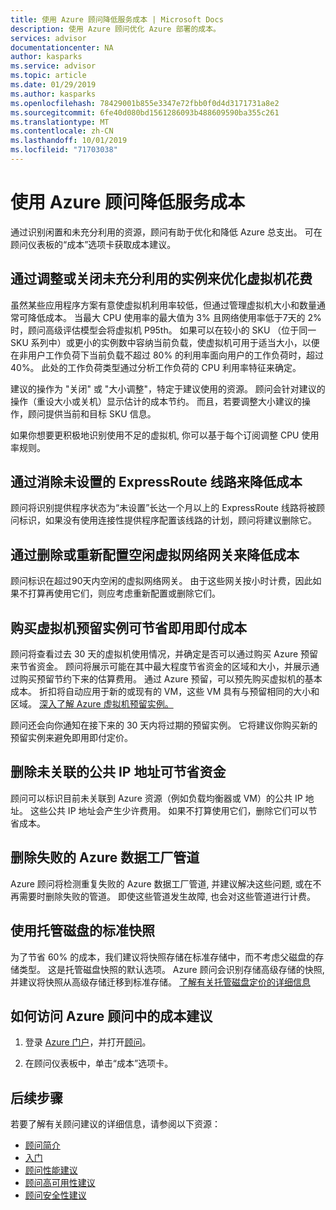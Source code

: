 ```yaml
---
title: 使用 Azure 顾问降低服务成本 | Microsoft Docs
description: 使用 Azure 顾问优化 Azure 部署的成本。
services: advisor
documentationcenter: NA
author: kasparks
ms.service: advisor
ms.topic: article
ms.date: 01/29/2019
ms.author: kasparks
ms.openlocfilehash: 78429001b855e3347e72fbb0f0d4d3171731a8e2
ms.sourcegitcommit: 6fe40d080bd1561286093b488609590ba355c261
ms.translationtype: MT
ms.contentlocale: zh-CN
ms.lasthandoff: 10/01/2019
ms.locfileid: "71703038"
---
```

# <a name="reduce-service-costs-using-azure-advisor"></a>使用 Azure 顾问降低服务成本

通过识别闲置和未充分利用的资源，顾问有助于优化和降低 Azure 总支出。 可在顾问仪表板的“成本”选项卡获取成本建议。

## <a name="optimize-virtual-machine-spend-by-resizing-or-shutting-down-underutilized-instances"></a>通过调整或关闭未充分利用的实例来优化虚拟机花费 

虽然某些应用程序方案有意使虚拟机利用率较低，但通过管理虚拟机大小和数量通常可降低成本。 当最大 CPU 使用率的最大值为 3% 且网络使用率低于7天的 2% 时，顾问高级评估模型会将虚拟机 P95th。 如果可以在较小的 SKU （位于同一 SKU 系列中）或更小的实例数中容纳当前负载，使虚拟机可用于适当大小，以便在非用户工作负荷下当前负载不超过 80% 的利用率面向用户的工作负荷时，超过 40%。 此处的工作负荷类型通过分析工作负荷的 CPU 利用率特征来确定。

建议的操作为 "关闭" 或 "大小调整"，特定于建议使用的资源。 顾问会针对建议的操作（重设大小或关机）显示估计的成本节约。 而且，若要调整大小建议的操作，顾问提供当前和目标 SKU 信息。 

如果你想要更积极地识别使用不足的虚拟机, 你可以基于每个订阅调整 CPU 使用率规则。

## <a name="reduce-costs-by-eliminating-unprovisioned-expressroute-circuits"></a>通过消除未设置的 ExpressRoute 线路来降低成本

顾问将识别提供程序状态为“未设置”长达一个月以上的 ExpressRoute 线路将被顾问标识，如果没有使用连接性提供程序配置该线路的计划，顾问将建议删除它。

## <a name="reduce-costs-by-deleting-or-reconfiguring-idle-virtual-network-gateways"></a>通过删除或重新配置空闲虚拟网络网关来降低成本

顾问标识在超过90天内空闲的虚拟网络网关。 由于这些网关按小时计费，因此如果不打算再使用它们，则应考虑重新配置或删除它们。 

## <a name="buy-reserved-virtual-machine-instances-to-save-money-over-pay-as-you-go-costs"></a>购买虚拟机预留实例可节省即用即付成本

顾问将查看过去 30 天的虚拟机使用情况，并确定是否可以通过购买 Azure 预留来节省资金。 顾问将展示可能在其中最大程度节省资金的区域和大小，并展示通过购买预留节约下来的估算费用。 通过 Azure 预留，可以预先购买虚拟机的基本成本。 折扣将自动应用于新的或现有的 VM，这些 VM 具有与预留相同的大小和区域。 [深入了解 Azure 虚拟机预留实例。](https://azure.microsoft.com/pricing/reserved-vm-instances/)

顾问还会向你通知在接下来的 30 天内将过期的预留实例。 它将建议你购买新的预留实例来避免即用即付定价。

## <a name="delete-unassociated-public-ip-addresses-to-save-money"></a>删除未关联的公共 IP 地址可节省资金

顾问可以标识目前未关联到 Azure 资源（例如负载均衡器或 VM）的公共 IP 地址。 这些公共 IP 地址会产生少许费用。 如果不打算使用它们，删除它们可以节省成本。

## <a name="delete-azure-data-factory-pipelines-that-are-failing"></a>删除失败的 Azure 数据工厂管道

Azure 顾问将检测重复失败的 Azure 数据工厂管道, 并建议解决这些问题, 或在不再需要时删除失败的管道。 即使这些管道发生故障, 也会对这些管道进行计费。 

## <a name="use-standard-snapshots-for-managed-disks"></a>使用托管磁盘的标准快照
为了节省 60% 的成本，我们建议将快照存储在标准存储中，而不考虑父磁盘的存储类型。 这是托管磁盘快照的默认选项。 Azure 顾问会识别存储高级存储的快照, 并建议将快照从高级存储迁移到标准存储。 [了解有关托管磁盘定价的详细信息](https://aka.ms/aa_manageddisksnapshot_learnmore)

## <a name="how-to-access-cost-recommendations-in-azure-advisor"></a>如何访问 Azure 顾问中的成本建议

1. 登录 [Azure 门户](https://portal.azure.com)，并打开[顾问](https://aka.ms/azureadvisordashboard)。

2.  在顾问仪表板中，单击“成本”选项卡。

## <a name="next-steps"></a>后续步骤

若要了解有关顾问建议的详细信息，请参阅以下资源：
* [顾问简介](advisor-overview.md)
* [入门](advisor-get-started.md)
* [顾问性能建议](advisor-cost-recommendations.md)
* [顾问高可用性建议](advisor-cost-recommendations.md)
* [顾问安全性建议](advisor-cost-recommendations.md)
